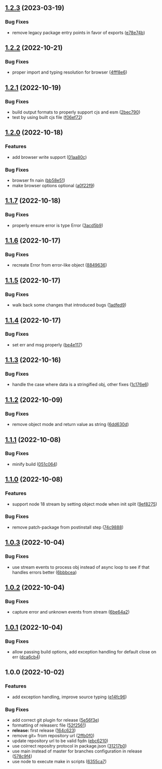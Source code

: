 ## [1.2.3](https://github.com/gooftroop/pino-sentry-transport/compare/v1.2.2...v1.2.3) (2023-03-19)


### Bug Fixes

* remove legacy package entry points in favor of exports ([e78e74b](https://github.com/gooftroop/pino-sentry-transport/commit/e78e74b72578aa496ddbe534383d1bea6c1a9659))

## [1.2.2](https://github.com/gooftroop/pino-sentry-transport/compare/v1.2.1...v1.2.2) (2022-10-21)


### Bug Fixes

* proper import and typing resolution for browser ([4fff8e6](https://github.com/gooftroop/pino-sentry-transport/commit/4fff8e685384468b5fa2a6e68f478f8f63127af3))

## [1.2.1](https://github.com/gooftroop/pino-sentry-transport/compare/v1.2.0...v1.2.1) (2022-10-19)


### Bug Fixes

* build output formats to properly support cjs and esm ([2bec790](https://github.com/gooftroop/pino-sentry-transport/commit/2bec79054be8a2ef390f03b2b04be692ee4012e6))
* test by using built cjs file ([f06ef72](https://github.com/gooftroop/pino-sentry-transport/commit/f06ef721cb2f30322f8d35c30b7daa58b6264d5b))

## [1.2.0](https://github.com/gooftroop/pino-sentry-transport/compare/v1.1.7...v1.2.0) (2022-10-18)


### Features

* add browser write support ([01aa80c](https://github.com/gooftroop/pino-sentry-transport/commit/01aa80c00807e5a32cf0feeed4783833b8cd1a1a))


### Bug Fixes

* browser fn nain ([bb58e51](https://github.com/gooftroop/pino-sentry-transport/commit/bb58e5193a71baa0e984d177ae64f80006fa8c42))
* make browser options optional ([a0f22f9](https://github.com/gooftroop/pino-sentry-transport/commit/a0f22f975ae07230a55efa5477e243f6e54bee16))

## [1.1.7](https://github.com/gooftroop/pino-sentry-transport/compare/v1.1.6...v1.1.7) (2022-10-18)


### Bug Fixes

* properly ensure error is type Error ([3acd5b9](https://github.com/gooftroop/pino-sentry-transport/commit/3acd5b9e8be7c5a0e4cf9ecefceee725a85fa5f3))

## [1.1.6](https://github.com/gooftroop/pino-sentry-transport/compare/v1.1.5...v1.1.6) (2022-10-17)


### Bug Fixes

* recreate Error from error-like object ([8849636](https://github.com/gooftroop/pino-sentry-transport/commit/8849636fa17b0d935d132b57a2f49112b389ba2f))

## [1.1.5](https://github.com/gooftroop/pino-sentry-transport/compare/v1.1.4...v1.1.5) (2022-10-17)


### Bug Fixes

* walk back some changes that introduced bugs ([1adfed9](https://github.com/gooftroop/pino-sentry-transport/commit/1adfed9881940792b5f1d60d31f582b614719465))

## [1.1.4](https://github.com/gooftroop/pino-sentry-transport/compare/v1.1.3...v1.1.4) (2022-10-17)


### Bug Fixes

* set err and msg properly ([be4e117](https://github.com/gooftroop/pino-sentry-transport/commit/be4e117a6cacbbce9bda5924f59eee8af5ad1332))

## [1.1.3](https://github.com/gooftroop/pino-sentry-transport/compare/v1.1.2...v1.1.3) (2022-10-16)


### Bug Fixes

* handle the case where data is a stringified obj, other fixes ([1c176e6](https://github.com/gooftroop/pino-sentry-transport/commit/1c176e6e61fcb855abf71430c7c4f37ec8d40d63))

## [1.1.2](https://github.com/gooftroop/pino-sentry-transport/compare/v1.1.1...v1.1.2) (2022-10-09)


### Bug Fixes

* remove object mode and return value as string ([6dd630d](https://github.com/gooftroop/pino-sentry-transport/commit/6dd630d4dae08329b6eb0c61e987fe64d6f62b02))

## [1.1.1](https://github.com/gooftroop/pino-sentry-transport/compare/v1.1.0...v1.1.1) (2022-10-08)


### Bug Fixes

* minify build ([051c064](https://github.com/gooftroop/pino-sentry-transport/commit/051c064cce30aaab6b570b71285e6a58a7dee822))

## [1.1.0](https://github.com/gooftroop/pino-sentry-transport/compare/v1.0.3...v1.1.0) (2022-10-08)


### Features

* support node 18 stream by setting object mode when init split ([9ef8275](https://github.com/gooftroop/pino-sentry-transport/commit/9ef8275f181b4755a5be1c6252d9a4d27aef0552))


### Bug Fixes

* remove patch-package from postinstall step ([74c9888](https://github.com/gooftroop/pino-sentry-transport/commit/74c9888ea8db6c82900d0a678ead24720f9bf0de))

## [1.0.3](https://github.com/gooftroop/pino-sentry-transport/compare/v1.0.2...v1.0.3) (2022-10-04)


### Bug Fixes

* use stream events to process obj instead of async loop to see if that handles errors better ([6bbbcea](https://github.com/gooftroop/pino-sentry-transport/commit/6bbbcea34697dc9776e6ea7237243ba38589628f))

## [1.0.2](https://github.com/gooftroop/pino-sentry-transport/compare/v1.0.1...v1.0.2) (2022-10-04)


### Bug Fixes

* capture error and unknown events from stream ([6be64a2](https://github.com/gooftroop/pino-sentry-transport/commit/6be64a20e978dc73017df2d53d5394ffa3c92531))

## [1.0.1](https://github.com/gooftroop/pino-sentry-transport/compare/v1.0.0...v1.0.1) (2022-10-04)


### Bug Fixes

* allow passing build options, add exception handling for default close on err ([dca6cb4](https://github.com/gooftroop/pino-sentry-transport/commit/dca6cb40bafc485ac52da0cabc5a171875757638))

## 1.0.0 (2022-10-02)


### Features

* add exception handling, improve source typing ([e14fc96](https://github.com/gooftroop/pino-sentry-transport/commit/e14fc9617de03996d76e9707352a70d516b778a0))


### Bug Fixes

* add correct git plugin for release ([5e56f3e](https://github.com/gooftroop/pino-sentry-transport/commit/5e56f3e8c315db3d085a501062148ff52403c9fc))
* formatting of releaserc file ([52f2561](https://github.com/gooftroop/pino-sentry-transport/commit/52f2561d88762c3b1366cddd9f50a4f1d71fbc7c))
* **release:**  first release ([164c623](https://github.com/gooftroop/pino-sentry-transport/commit/164c623c7abee83a646554861ea8f3f76256fd6a))
* remove git+ from repository url ([2ffb0f0](https://github.com/gooftroop/pino-sentry-transport/commit/2ffb0f03d7b7ed282b5871bcee48e3e368ddb002))
* update repository url to be valid fqdn ([ebc6210](https://github.com/gooftroop/pino-sentry-transport/commit/ebc62100f6ba883753ba97341e34bef98b98d1c3))
* use coirrect repositry protocol in package.json ([31217b0](https://github.com/gooftroop/pino-sentry-transport/commit/31217b02c0a67f4eae44852e467430854f6f6fef))
* use main instead of master for branches configuration in release ([578c9f4](https://github.com/gooftroop/pino-sentry-transport/commit/578c9f40a5ba52ba89878f5e5699d2e68b562ad9))
* use node to execute make in scripts ([6355ca7](https://github.com/gooftroop/pino-sentry-transport/commit/6355ca7418931f74bcc072332317bc6375890638))
